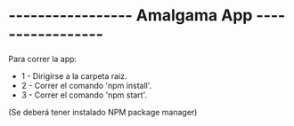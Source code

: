 
# ----------------- Amalgama App -----------------

Para correr la app:
- 1 - Dirigirse a la carpeta raiz.
- 2 - Correr el comando 'npm install'.
- 3 - Correr el comando 'npm start'.

(Se deberá tener instalado NPM package manager)

